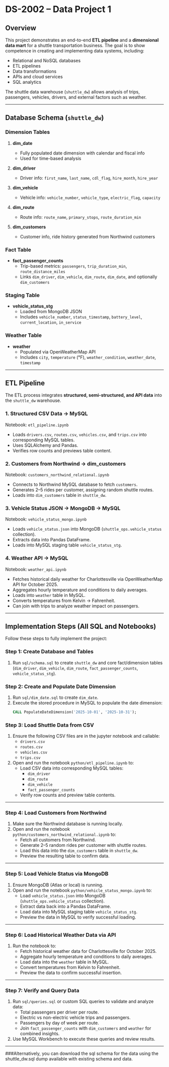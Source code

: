 # DS-2002 – Data Project 1

## Overview

This project demonstrates an end-to-end **ETL pipeline** and a **dimensional data mart** for a shuttle transportation business. The goal is to show competence in creating and implementing data systems, including:

- Relational and NoSQL databases
- ETL pipelines
- Data transformations
- APIs and cloud services
- SQL analytics

The shuttle data warehouse (`shuttle_dw`) allows analysis of trips, passengers, vehicles, drivers, and external factors such as weather.

---

## Database Schema (`shuttle_dw`)

### Dimension Tables

1. **dim_date**  
   - Fully populated date dimension with calendar and fiscal info  
   - Used for time-based analysis

2. **dim_driver**  
   - Driver info: `first_name`, `last_name`, `cdl_flag`, `hire_month`, `hire_year`

3. **dim_vehicle**  
   - Vehicle info: `vehicle_number`, `vehicle_type`, `electric_flag`, `capacity`

4. **dim_route**  
   - Route info: `route_name`, `primary_stops`, `route_duration_min`

5. **dim_customers**  
   - Customer info, ride history generated from Northwind customers

### Fact Table

- **fact_passenger_counts**
  - Trip-based metrics: `passengers`, `trip_duration_min`, `route_distance_miles`
  - Links `dim_driver`, `dim_vehicle`, `dim_route`, `dim_date`, and optionally `dim_customers`

### Staging Table

- **vehicle_status_stg**  
  - Loaded from MongoDB JSON
  - Includes `vehicle_number`, `status_timestamp`, `battery_level`, `current_location`, `in_service`

### Weather Table

- **weather**  
  - Populated via OpenWeatherMap API
  - Includes `city`, `temperature` (°F), `weather_condition`, `weather_date`, `timestamp`

---

## ETL Pipeline

The ETL process integrates **structured, semi-structured, and API data** into the `shuttle_dw` warehouse.

### 1. Structured CSV Data → MySQL
Notebook: `etl_pipeline.ipynb`

- Loads `drivers.csv`, `routes.csv`, `vehicles.csv`, and `trips.csv` into corresponding MySQL tables.
- Uses SQLAlchemy and Pandas.
- Verifies row counts and previews table content.

### 2. Customers from Northwind → dim_customers
Notebook: `customers_northwind_relational.ipynb`

- Connects to Northwind MySQL database to fetch `customers`.
- Generates 2–5 rides per customer, assigning random shuttle routes.
- Loads into `dim_customers` table in `shuttle_dw`.

### 3. Vehicle Status JSON → MongoDB → MySQL
Notebook: `vehicle_status_mongo.ipynb`

- Loads `vehicle_status.json` into MongoDB (`shuttle_ops.vehicle_status` collection).
- Extracts data into Pandas DataFrame.
- Loads into MySQL staging table `vehicle_status_stg`.

### 4. Weather API → MySQL
Notebook: `weather_api.ipynb`

- Fetches historical daily weather for Charlottesville via OpenWeatherMap API for October 2025.
- Aggregates hourly temperature and conditions to daily averages.
- Loads into `weather` table in MySQL.
- Converts temperatures from Kelvin → Fahrenheit.
- Can join with trips to analyze weather impact on passengers.

---

## Implementation Steps (All SQL and Notebooks)

Follow these steps to fully implement the project:

### Step 1: Create Database and Tables
1. Run `sql/schema.sql` to create `shuttle_dw` and core fact/dimension tables (`dim_driver`, `dim_vehicle`, `dim_route`, `fact_passenger_counts`, `vehicle_status_stg`).

### Step 2: Create and Populate Date Dimension
1. Run `sql/dim_date.sql` to create `dim_date`.
2. Execute the stored procedure in MySQL to populate the date dimension:
   ```sql
   CALL PopulateDateDimension('2025-10-01', '2025-10-31');
   
### Step 3: Load Shuttle Data from CSV
1. Ensure the following CSV files are in the jupyter notebook and callable:
   - `drivers.csv`
   - `routes.csv`
   - `vehicles.csv`
   - `trips.csv`
2. Open and run the notebook `python/etl_pipeline.ipynb` to:
   - Load CSV data into corresponding MySQL tables:
     - `dim_driver`
     - `dim_route`
     - `dim_vehicle`
     - `fact_passenger_counts`
   - Verify row counts and preview table contents.

---

### Step 4: Load Customers from Northwind
1. Make sure the Northwind database is running locally.
2. Open and run the notebook `python/customers_northwind_relational.ipynb` to:
   - Fetch all customers from Northwind.
   - Generate 2–5 random rides per customer with shuttle routes.
   - Load this data into the `dim_customers` table in `shuttle_dw`.
   - Preview the resulting table to confirm data.

---

### Step 5: Load Vehicle Status via MongoDB
1. Ensure MongoDB (Atlas or local) is running.
2. Open and run the notebook `python/vehicle_status_mongo.ipynb` to:
   - Load `vehicle_status.json` into MongoDB (`shuttle_ops.vehicle_status` collection).
   - Extract data back into a Pandas DataFrame.
   - Load data into MySQL staging table `vehicle_status_stg`.
   - Preview the data in MySQL to verify successful loading.

---

### Step 6: Load Historical Weather Data via API
1. Run the notebook to:
   - Fetch historical weather data for Charlottesville for October 2025.
   - Aggregate hourly temperature and conditions to daily averages.
   - Load data into the `weather` table in MySQL.
   - Convert temperatures from Kelvin to Fahrenheit.
   - Preview the data to confirm successful insertion.

---

### Step 7: Verify and Query Data
1. Run `sql/queries.sql` or custom SQL queries to validate and analyze data:
   - Total passengers per driver per route.
   - Electric vs non-electric vehicle trips and passengers.
   - Passengers by day of week per route.
   - Join `fact_passenger_counts` with `dim_customers` and `weather` for combined insights.
2. Use MySQL Workbench to execute these queries and review results.

---

###Alternatively, you can download the sql schema for the data using the shuttle_dw.sql dump available with existing schema and data.
